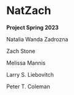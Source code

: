 # NatZach

**Project Spring 2023**

Natalia Wanda Zadrozna

Zach Stone

Melissa Mannis

Larry S. Liebovitch

Peter T. Coleman
